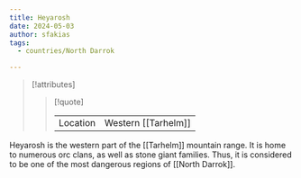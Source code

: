 ```yaml
---
title: Heyarosh
date: 2024-05-03
author: sfakias
tags:
  - countries/North Darrok

---
```

> [!attributes]
> 
> > [!quote]
> >
> > | | |
> > | --- | --- |
> > | Location | Western [[Tarhelm]] |

Heyarosh is the western part of the [[Tarhelm]] mountain range. It is home to numerous orc clans, as well as stone giant families. Thus, it is considered to be one of the most dangerous regions of [[North Darrok]].